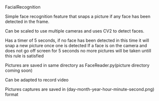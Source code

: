 FacialRecognition

Simple face recognition feature that snaps a picture if any face has been detected in the frame.

Can be scaled to use multiple cameras and uses CV2 to detect faces.

Has a timer of 5 seconds, if no face has been detected in this time it will snap a new picture once one is detected
If a face is on the camera and does not go off screen for 5 seconds no more pictures will be taken untill this rule is satisfied

Pictures are saved in same directory as FaceReader.py(picture directory coming soon)

Can be adapted to record video

Pictures captures are saved in (day-month-year-hour-minute-second.png) format
